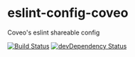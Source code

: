 # eslint-config-coveo

Coveo's eslint shareable config

[![Build Status](https://travis-ci.org/coveo/eslint-config-coveo.svg?branch=master)](https://travis-ci.org/coveo/eslint-config-coveo)
[![devDependency Status](https://david-dm.org/coveo/eslint-config-coveo/dev-status.svg)](https://david-dm.org/coveo/eslint-config-coveo#info=devDependencies)
